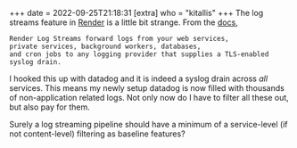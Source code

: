 +++
date = 2022-09-25T21:18:31
[extra]
who = "kitallis"
+++
The log streams feature in [Render](https://render.com) is a little bit strange. From the [docs](https://render.com/docs/log-streams#configuring-log-streams),

```
Render Log Streams forward logs from your web services,
private services, background workers, databases,
and cron jobs to any logging provider that supplies a TLS-enabled syslog drain.
```

I hooked this up with datadog and it is indeed a syslog drain across _all_ services. This means my newly setup datadog is now filled with thousands of non-application related logs. Not only now do I have to filter all these out, but also pay for them.

Surely a log streaming pipeline should have a minimum of a service-level (if not content-level) filtering as baseline features?
